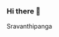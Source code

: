 ### Hi there 👋
Sravanthipanga

<!--
**Sravanthipanga/Sravanthipanga** is a ✨ _special_ ✨ repository because its `README.md` (this file) appears on your GitHub profile.

Here are some ideas to get you started:

- 🔭 I’m currently working on Python
- 🌱 I’m currently learning Python Programming
- 👯 I’m looking to collaborate on Projects
- 🤔 I’m looking for help with Intership
- 💬 Ask me about python,ML
- 📫 How to reach me: Pangasravanthi0599@gmail.com
- 😄 Pronouns: You cangive one
-->
